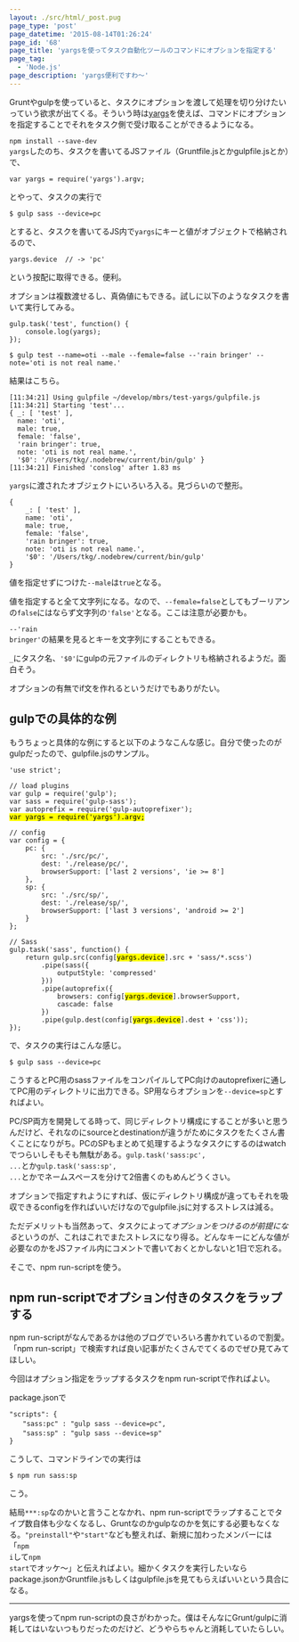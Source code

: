 ```yaml
---
layout: ./src/html/_post.pug
page_type: 'post'
page_datetime: '2015-08-14T01:26:24'
page_id: '68'
page_title: 'yargsを使ってタスク自動化ツールのコマンドにオプションを指定する'
page_tag:
  - 'Node.js'
page_description: 'yargs便利ですわ〜'
---
```

Gruntやgulpを使っていると、タスクにオプションを渡して処理を切り分けたいっていう欲求が出てくる。そういう時は[yargs](https://www.npmjs.com/package/yargs)を使えば、コマンドにオプションを指定することでそれをタスク側で受け取ることができるようになる。

<code>npm install --save-dev yargs</code>したのち、タスクを書いてるJSファイル（Gruntfile.jsとかgulpfile.jsとか）で、

<pre title="JavaScript"><code data-language="javascript">var yargs = require('yargs').argv;</code></pre>

とやって、タスクの実行で

<pre title="command"><code data-language="shell">$ gulp sass --device=pc</code></pre>

とすると、タスクを書いてるJS内で<code>yargs</code>にキーと値がオブジェクトで格納されるので、

<pre title="JavaScript"><code data-language="javascript">yargs.device  // -> 'pc'</code></pre>

という按配に取得できる。便利。

オプションは複数渡せるし、真偽値にもできる。試しに以下のようなタスクを書いて実行してみる。

<pre title="gulp task"><code data-language="javascript">gulp.task('test', function() {
    console.log(yargs);
});</code></pre>

<pre title="command"><code data-language="shell">$ gulp test --name=oti --male --female=false --'rain bringer' --note='oti is not real name.'</code></pre>

結果はこちら。

<pre title="console"><code data-language="shell">[11:34:21] Using gulpfile ~/develop/mbrs/test-yargs/gulpfile.js
[11:34:21] Starting 'test'...
{ _: [ 'test' ],
  name: 'oti',
  male: true,
  female: 'false',
  'rain bringer': true,
  note: 'oti is not real name.',
  '$0': '/Users/tkg/.nodebrew/current/bin/gulp' }
[11:34:21] Finished 'conslog' after 1.83 ms</code></pre>

<code>yargs</code>に渡されたオブジェクトにいろいろ入る。見づらいので整形。

<pre title="javascript"><code data-language="javascript">{
    _: [ 'test' ],
    name: 'oti',
    male: true,
    female: 'false',
    'rain bringer': true,
    note: 'oti is not real name.',
    '$0': '/Users/tkg/.nodebrew/current/bin/gulp'
}</code></pre>

値を指定せずにつけた<code>--male</code>は<code>true</code>となる。

値を指定すると全て文字列になる。なので、<code>--female=false</code>としてもブーリアンの<code>false</code>にはならず文字列の<code>'false'</code>となる。ここは注意が必要かも。

<code>--'rain bringer'</code>の結果を見るとキーを文字列にすることもできる。

<code>_</code>にタスク名、<code>'$0'</code>にgulpの元ファイルのディレクトリも格納されるようだ。面白そう。

オプションの有無でif文を作れるというだけでもありがたい。

## gulpでの具体的な例

もうちょっと具体的な例にすると以下のようなこんな感じ。自分で使ったのがgulpだったので、gulpfile.jsのサンプル。

<pre title="gulpfile.js"><code data-language="javascript">'use strict';

// load plugins
var gulp = require('gulp');
var sass = require('gulp-sass');
var autoprefix = require('gulp-autoprefixer');
<mark>var yargs = require('yargs').argv;</mark>

// config
var config = {
    pc: {
        src: './src/pc/',
        dest: './release/pc/',
        browserSupport: ['last 2 versions', 'ie >= 8']
    },
    sp: {
        src: './src/sp/',
        dest: './release/sp/',
        browserSupport: ['last 3 versions', 'android >= 2']
    }
};

// Sass
gulp.task('sass', function() {
    return gulp.src(config[<mark>yargs.device</mark>].src + 'sass/*.scss')
        .pipe(sass({
            outputStyle: 'compressed'
        }))
        .pipe(autoprefix({
            browsers: config[<mark>yargs.device</mark>].browserSupport,
            cascade: false
        })
        .pipe(gulp.dest(config[<mark>yargs.device</mark>].dest + 'css'));
});</code></pre>

で、タスクの実行はこんな感じ。

<pre title="command"><code data-language="shell">$ gulp sass --device=pc</code></pre>

こうするとPC用のsassファイルをコンパイルしてPC向けのautoprefixerに通してPC用のディレクトリに出力できる。SP用ならオプションを<code>--device=sp</code>とすればよい。

PC/SP両方を開発してる時って、同じディレクトリ構成にすることが多いと思うんだけど、それなのにsourceとdestinationが違うがためにタスクをたくさん書くことになりがち。PCのSPもまとめて処理するようなタスクにするのはwatchでつらいしそもそも無駄がある。<code>gulp.task('sass:pc', ...</code>とか<code>gulp.task('sass:sp', ...</code>とかでネームスペースを分けて2倍書くのもめんどうくさい。

オプションで指定すれようにすれば、仮にディレクトリ構成が違ってもそれを吸収できるconfigを作ればいいだけなのでgulpfile.jsに対するストレスは減る。

ただデメリットも当然あって、タスクによって*オプションをつけるのが前提になる*というのが、これはこれでまたストレスになり得る。どんなキーにどんな値が必要なのかをJSファイル内にコメントで書いておくとかしないと1日で忘れる。

そこで、npm run-scriptを使う。

## npm run-scriptでオプション付きのタスクをラップする

npm run-scriptがなんであるかは他のブログでいろいろ書かれているので割愛。「npm run-script」で検索すれば良い記事がたくさんでてくるのでぜひ見てみてほしい。

今回はオプション指定をラップするタスクをnpm run-scriptで作ればよい。

package.jsonで

<pre title="package.json"><code data-language="json">"scripts": {
　　"sass:pc" : "gulp sass --device=pc",
　　"sass:sp" : "gulp sass --device=sp"
}</code></pre>

こうして、コマンドラインでの実行は

<pre title="command"><code data-language="shell">$ npm run sass:sp</code></pre>

こう。

結局<code>***:sp</code>なのかいと言うことなかれ、npm run-scriptでラップすることでタイプ数自体も少なくなるし、Gruntなのかgulpなのかを気にする必要もなくなる。<code>"preinstall"</code>や<code>"start"</code>なども整えれば、新規に加わったメンバーには「<code>npm i</code>して<code>npm start</code>でオッケ〜」と伝えればよい。細かくタスクを実行したいならpackage.jsonかGruntfile.jsもしくはgulpfile.jsを見てもらえばいいという具合になる。

<hr>

yargsを使ってnpm run-scriptの良さがわかった。僕はそんなにGrunt/gulpに消耗してはいないつもりだったのだけど、どうやらちゃんと消耗していたらしい。

